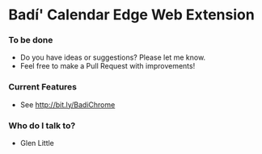# Badí' Calendar Edge Web Extension #


### To be done ###

* Do you have ideas or suggestions? Please let me know.
* Feel free to make a Pull Request with improvements!

### Current Features ###

* See http://bit.ly/BadiChrome

### Who do I talk to? ###

* Glen Little
